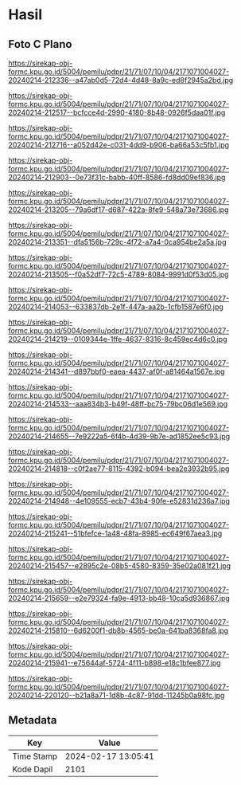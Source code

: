 # Hasil

## Foto C Plano

https://sirekap-obj-formc.kpu.go.id/5004/pemilu/pdpr/21/71/07/10/04/2171071004027-20240214-212336--a47ab0d5-72d4-4d48-8a9c-ed8f2945a2bd.jpg

https://sirekap-obj-formc.kpu.go.id/5004/pemilu/pdpr/21/71/07/10/04/2171071004027-20240214-212517--bcfcce4d-2990-4180-8b48-0926f5daa01f.jpg

https://sirekap-obj-formc.kpu.go.id/5004/pemilu/pdpr/21/71/07/10/04/2171071004027-20240214-212716--a052d42e-c031-4dd9-b906-ba66a53c5fb1.jpg

https://sirekap-obj-formc.kpu.go.id/5004/pemilu/pdpr/21/71/07/10/04/2171071004027-20240214-212903--0e73f31c-babb-40ff-8586-fd8dd09ef836.jpg

https://sirekap-obj-formc.kpu.go.id/5004/pemilu/pdpr/21/71/07/10/04/2171071004027-20240214-213205--79a6df17-d687-422a-8fe9-548a73e73686.jpg

https://sirekap-obj-formc.kpu.go.id/5004/pemilu/pdpr/21/71/07/10/04/2171071004027-20240214-213351--dfa5156b-729c-4f72-a7a4-0ca954be2a5a.jpg

https://sirekap-obj-formc.kpu.go.id/5004/pemilu/pdpr/21/71/07/10/04/2171071004027-20240214-213505--f0a52df7-72c5-4789-8084-9991d0f53d05.jpg

https://sirekap-obj-formc.kpu.go.id/5004/pemilu/pdpr/21/71/07/10/04/2171071004027-20240214-214053--633837db-2e1f-447a-aa2b-1cfb1587e6f0.jpg

https://sirekap-obj-formc.kpu.go.id/5004/pemilu/pdpr/21/71/07/10/04/2171071004027-20240214-214219--0109344e-1ffe-4637-8316-8c459ec4d6c0.jpg

https://sirekap-obj-formc.kpu.go.id/5004/pemilu/pdpr/21/71/07/10/04/2171071004027-20240214-214341--d897bbf0-eaea-4437-af0f-a81464a1567e.jpg

https://sirekap-obj-formc.kpu.go.id/5004/pemilu/pdpr/21/71/07/10/04/2171071004027-20240214-214533--aaa834b3-b49f-48ff-bc75-79bc06d1e569.jpg

https://sirekap-obj-formc.kpu.go.id/5004/pemilu/pdpr/21/71/07/10/04/2171071004027-20240214-214655--7e9222a5-6f4b-4d39-9b7e-ad1852ee5c93.jpg

https://sirekap-obj-formc.kpu.go.id/5004/pemilu/pdpr/21/71/07/10/04/2171071004027-20240214-214818--c0f2ae77-8115-4392-b094-bea2e3932b95.jpg

https://sirekap-obj-formc.kpu.go.id/5004/pemilu/pdpr/21/71/07/10/04/2171071004027-20240214-214948--4e109555-ecb7-43b4-90fe-e52831d236a7.jpg

https://sirekap-obj-formc.kpu.go.id/5004/pemilu/pdpr/21/71/07/10/04/2171071004027-20240214-215241--51bfefce-1a48-48fa-8985-ec649f67aea3.jpg

https://sirekap-obj-formc.kpu.go.id/5004/pemilu/pdpr/21/71/07/10/04/2171071004027-20240214-215457--e2895c2e-08b5-4580-8359-35e02a081f21.jpg

https://sirekap-obj-formc.kpu.go.id/5004/pemilu/pdpr/21/71/07/10/04/2171071004027-20240214-215659--e2e79324-fa9e-4913-bb48-10ca5d936867.jpg

https://sirekap-obj-formc.kpu.go.id/5004/pemilu/pdpr/21/71/07/10/04/2171071004027-20240214-215810--6d6200f1-db8b-4565-be0a-641ba8368fa8.jpg

https://sirekap-obj-formc.kpu.go.id/5004/pemilu/pdpr/21/71/07/10/04/2171071004027-20240214-215941--e75644af-5724-4f11-b898-e18c1bfee877.jpg

https://sirekap-obj-formc.kpu.go.id/5004/pemilu/pdpr/21/71/07/10/04/2171071004027-20240214-220120--b21a8a71-1d8b-4c87-91dd-11245b0a98fc.jpg


## Metadata

| Key        | Value               |
| ---------- | ------------------- |
| Time Stamp | 2024-02-17 13:05:41 |
| Kode Dapil | 2101                |



